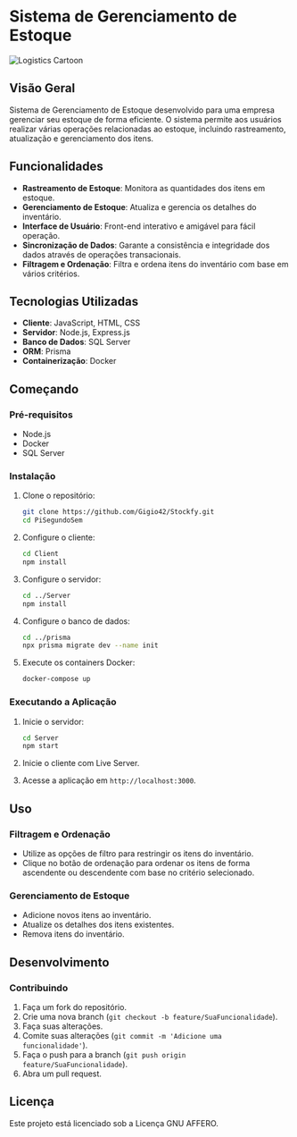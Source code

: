 # Sistema de Gerenciamento de Estoque

![Logistics Cartoon](https://cdn.dribbble.com/users/1138853/screenshots/4834993/06_08_gif.gif)


## Visão Geral
Sistema de Gerenciamento de Estoque desenvolvido para uma empresa gerenciar seu estoque de forma eficiente. O sistema permite aos usuários realizar várias operações relacionadas ao estoque, incluindo rastreamento, atualização e gerenciamento dos itens.

## Funcionalidades
- **Rastreamento de Estoque**: Monitora as quantidades dos itens em estoque.
- **Gerenciamento de Estoque**: Atualiza e gerencia os detalhes do inventário.
- **Interface de Usuário**: Front-end interativo e amigável para fácil operação.
- **Sincronização de Dados**: Garante a consistência e integridade dos dados através de operações transacionais.
- **Filtragem e Ordenação**: Filtra e ordena itens do inventário com base em vários critérios.

## Tecnologias Utilizadas
- **Cliente**: JavaScript, HTML, CSS
- **Servidor**: Node.js, Express.js
- **Banco de Dados**: SQL Server
- **ORM**: Prisma
- **Containerização**: Docker

## Começando

### Pré-requisitos
- Node.js
- Docker
- SQL Server

### Instalação

1. Clone o repositório:
    ```sh
    git clone https://github.com/Gigio42/Stockfy.git
    cd PiSegundoSem
    ```

2. Configure o cliente:
    ```sh
    cd Client
    npm install
    ```

3. Configure o servidor:
    ```sh
    cd ../Server
    npm install
    ```

4. Configure o banco de dados:
    ```sh
    cd ../prisma
    npx prisma migrate dev --name init
    ```

5. Execute os containers Docker:
    ```sh
    docker-compose up
    ```

### Executando a Aplicação

1. Inicie o servidor:
    ```sh
    cd Server
    npm start
    ```

2. Inicie o cliente com Live Server.

3. Acesse a aplicação em `http://localhost:3000`.

## Uso

### Filtragem e Ordenação
- Utilize as opções de filtro para restringir os itens do inventário.
- Clique no botão de ordenação para ordenar os itens de forma ascendente ou descendente com base no critério selecionado.

### Gerenciamento de Estoque
- Adicione novos itens ao inventário.
- Atualize os detalhes dos itens existentes.
- Remova itens do inventário.

## Desenvolvimento

### Contribuindo

1. Faça um fork do repositório.
2. Crie uma nova branch (`git checkout -b feature/SuaFuncionalidade`).
3. Faça suas alterações.
4. Comite suas alterações (`git commit -m 'Adicione uma funcionalidade'`).
5. Faça o push para a branch (`git push origin feature/SuaFuncionalidade`).
6. Abra um pull request.

## Licença
Este projeto está licenciado sob a Licença GNU AFFERO.
